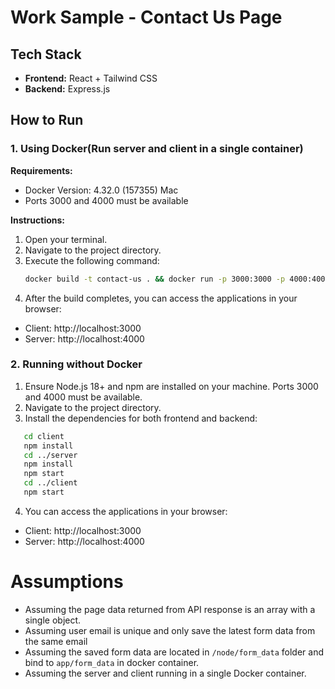 # Work Sample - Contact Us Page

## Tech Stack
- **Frontend:** React + Tailwind CSS
- **Backend:** Express.js

## How to Run

### 1. Using Docker(Run server and client in a single container)

**Requirements:**
- Docker Version: 4.32.0 (157355) Mac
- Ports 3000 and 4000 must be available

**Instructions:**
1. Open your terminal.
2. Navigate to the project directory.
3. Execute the following command:
   ```bash
   docker build -t contact-us . && docker run -p 3000:3000 -p 4000:4000 contact-us
   ```
4.	After the build completes, you can access the applications in your browser:
- Client: http://localhost:3000
- Server: http://localhost:4000

### 2. Running without Docker
1.	Ensure Node.js 18+ and npm are installed on your machine. Ports 3000 and 4000 must be available.
2.	Navigate to the project directory.
3.  Install the dependencies for both frontend and backend:
 ```bash
    cd client
    npm install
    cd ../server
    npm install
    npm start
    cd ../client
    npm start
  ```
4.  You can access the applications in your browser:
- Client: http://localhost:3000
- Server: http://localhost:4000

# Assumptions
- Assuming the page data returned from API response is an array with a single object.
- Assuming user email is unique and only save the latest form data from the same email
- Assuming the saved form data are located in `/node/form_data` folder and bind to `app/form_data` in docker container.
- Assuming the server and client running in a single Docker container.
